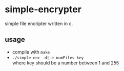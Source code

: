 # simple-encrypter 
simple file encripter written in c.
## usage
- compile with `make`
- `./simple-enc -d|-e numFiles key`  
    where key should be a number between 1 and 255

